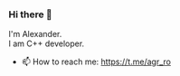 ### Hi there 👋
I'm Alexander.  
I am C++ developer.

- 📫 How to reach me: https://t.me/agr_ro
  
<!--
**AlexanderRozhnev/AlexanderRozhnev** is a ✨ _special_ ✨ repository because its `README.md` (this file) appears on your GitHub profile.

Here are some ideas to get you started:

- 🔭 I’m currently working on ...
- 🌱 I’m currently learning ...
- 👯 I’m looking to collaborate on ...
- 🤔 I’m looking for help with ...
- 💬 Ask me about ...
- 📫 How to reach me: ...
- 😄 Pronouns: ...
- ⚡ Fun fact: ...
-->
